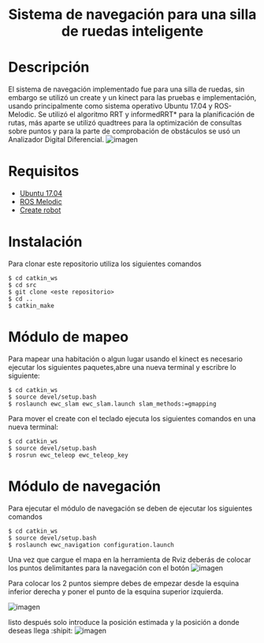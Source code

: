 <h1 align="center">Sistema de navegación para una silla de ruedas inteligente </h1>

# Descripción
El sistema de navegación implementado fue para una silla de ruedas, sin embargo se utilizó un create y un kinect para las pruebas e implementación,
usando principalmente como sistema operativo Ubuntu 17.04 y ROS-Melodic. Se utilizó el algoritmo RRT y informedRRT* para la planificación de rutas,
más aparte se utilizó quadtrees para la optimización de consultas sobre puntos y para la parte de comprobación de obstáculos se usó un Analizador 
Digital Diferencial.
![imagen](https://github.com/hermes76/Navigation-system-for-an-intelligent-electric-wheelchair/assets/44623908/98e67d86-5be4-4bf3-aa75-be00ceffeb59)

# Requisitos
- [Ubuntu 17.04]()
- [ROS Melodic](http://wiki.ros.org/melodic/Installation/Ubuntu)
- [Create robot](https://github.com/AutonomyLab/create_robot)

# Instalación
Para clonar este repositorio utiliza los siguientes comandos
```
$ cd catkin_ws
$ cd src
$ git clone <este repositorio>
$ cd ..
$ catkin_make
```

# Módulo de mapeo
Para mapear una habitación o algun lugar usando el kinect es necesario ejecutar los siguientes paquetes,abre una nueva terminal y escribre lo siguiente:
```
$ cd catkin_ws
$ source devel/setup.bash
$ roslaunch ewc_slam ewc_slam.launch slam_methods:=gmapping
```
Para mover el create con el teclado ejecuta los siguientes comandos en una nueva terminal:
```
$ cd catkin_ws
$ source devel/setup.bash
$ rosrun ewc_teleop ewc_teleop_key
```

# Módulo de navegación
Para ejecutar el módulo de navegación se deben de ejecutar los siguientes comandos
```
$ cd catkin_ws
$ source devel/setup.bash
$ roslaunch ewc_navigation configuration.launch
```
Una vez que cargue el mapa en la herramienta de Rviz deberás de colocar los puntos delimitantes para la navegación con el botón 
![imagen](https://github.com/hermes76/Navigation-system-for-an-intelligent-electric-wheelchair/assets/44623908/2748dd6b-3bb2-417c-84e3-ad89df848c00)

Para colocar los 2 puntos siempre debes de empezar desde la esquina inferior derecha y poner el punto de la esquina superior izquierda.

![imagen](https://github.com/hermes76/Navigation-system-for-an-intelligent-electric-wheelchair/assets/44623908/0b9fb71c-0cc6-47a2-9a64-a66459b708ed)

listo después solo introduce la posición estimada y la posición a donde deseas llega :shipit:
![imagen](https://github.com/hermes76/Navigation-system-for-an-intelligent-electric-wheelchair/assets/44623908/684a8693-3fc8-48ab-b26d-891f8bc9000c)




